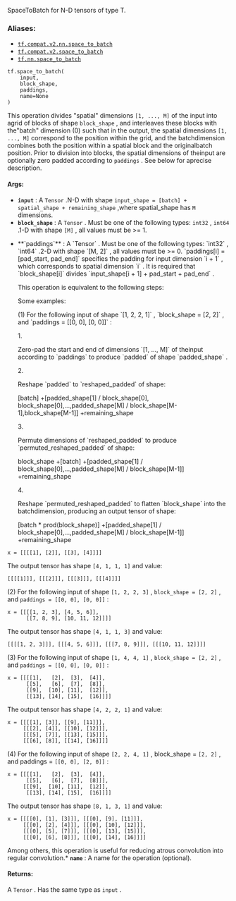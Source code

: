 
SpaceToBatch for N-D tensors of type T.


### Aliases:
- [ `tf.compat.v2.nn.space_to_batch` ](/api_docs/python/tf/space_to_batch)
- [ `tf.compat.v2.space_to_batch` ](/api_docs/python/tf/space_to_batch)
- [ `tf.nn.space_to_batch` ](/api_docs/python/tf/space_to_batch)


```
tf.space_to_batch(
    input,
    block_shape,
    paddings,
    name=None
)

```


This operation divides "spatial" dimensions  `[1, ..., M]`  of the input into agrid of blocks of shape  `block_shape` , and interleaves these blocks with the"batch" dimension (0) such that in the output, the spatial dimensions `[1, ..., M]`  correspond to the position within the grid, and the batchdimension combines both the position within a spatial block and the originalbatch position.  Prior to division into blocks, the spatial dimensions of theinput are optionally zero padded according to  `paddings` .  See below for aprecise description.


#### Args:
- **`input`** : A  `Tensor` .N-D with shape  `input_shape = [batch] + spatial_shape + remaining_shape` ,where spatial_shape has  `M`  dimensions.
- **`block_shape`** : A  `Tensor` . Must be one of the following types:  `int32` ,  `int64` .1-D with shape  `[M]` , all values must be >= 1.
- <p>**`paddings`** : A  `Tensor` . Must be one of the following types:  `int32` ,  `int64` .2-D with shape  `[M, 2]` , all values must be >= 0. `paddings[i] = [pad_start, pad_end]`  specifies the padding for input dimension `i + 1` , which corresponds to spatial dimension  `i` .  It is required that `block_shape[i]`  divides  `input_shape[i + 1] + pad_start + pad_end` .</p><p>This operation is equivalent to the following steps:</p><p>Some examples:</p><p>(1) For the following input of shape  `[1, 2, 2, 1]` ,  `block_shape = [2, 2]` , and   `paddings = [[0, 0], [0, 0]]` :</p>
    1. <p>Zero-pad the start and end of dimensions  `[1, ..., M]`  of theinput according to  `paddings`  to produce  `padded`  of shape  `padded_shape` .</p>
    2. <p>Reshape  `padded`  to  `reshaped_padded`  of shape:</p><p>[batch] +[padded_shape[1] / block_shape[0], block_shape[0],...,padded_shape[M] / block_shape[M-1],block_shape[M-1]] +remaining_shape</p>
    3. <p>Permute dimensions of  `reshaped_padded`  to produce `permuted_reshaped_padded`  of shape:</p><p>block_shape +[batch] +[padded_shape[1] / block_shape[0],...,padded_shape[M] / block_shape[M-1]] +remaining_shape</p>
    4. <p>Reshape  `permuted_reshaped_padded`  to flatten  `block_shape`  into the batchdimension, producing an output tensor of shape:</p><p>[batch * prod(block_shape)] +[padded_shape[1] / block_shape[0],...,padded_shape[M] / block_shape[M-1]] +remaining_shape</p>


```
x = [[[[1], [2]], [[3], [4]]]]

```


The output tensor has shape  `[4, 1, 1, 1]`  and value:


```
[[[[1]]], [[[2]]], [[[3]]], [[[4]]]]

```


(2) For the following input of shape  `[1, 2, 2, 3]` ,  `block_shape = [2, 2]` , and       `paddings = [[0, 0], [0, 0]]` :


```
x = [[[[1, 2, 3], [4, 5, 6]],
      [[7, 8, 9], [10, 11, 12]]]]

```


The output tensor has shape  `[4, 1, 1, 3]`  and value:


```
[[[[1, 2, 3]]], [[[4, 5, 6]]], [[[7, 8, 9]]], [[[10, 11, 12]]]]

```


(3) For the following input of shape  `[1, 4, 4, 1]` ,  `block_shape = [2, 2]` , and       `paddings = [[0, 0], [0, 0]]` :


```
x = [[[[1],   [2],  [3],  [4]],
      [[5],   [6],  [7],  [8]],
      [[9],  [10], [11],  [12]],
      [[13], [14], [15],  [16]]]]

```


The output tensor has shape  `[4, 2, 2, 1]`  and value:


```
x = [[[[1], [3]], [[9], [11]]],
     [[[2], [4]], [[10], [12]]],
     [[[5], [7]], [[13], [15]]],
     [[[6], [8]], [[14], [16]]]]

```


(4) For the following input of shape  `[2, 2, 4, 1]` , block_shape =  `[2, 2]` , and      paddings =  `[[0, 0], [2, 0]]` :


```
x = [[[[1],   [2],  [3],  [4]],
      [[5],   [6],  [7],  [8]]],
     [[[9],  [10], [11],  [12]],
      [[13], [14], [15],  [16]]]]

```


The output tensor has shape  `[8, 1, 3, 1]`  and value:


```
x = [[[[0], [1], [3]]], [[[0], [9], [11]]],
     [[[0], [2], [4]]], [[[0], [10], [12]]],
     [[[0], [5], [7]]], [[[0], [13], [15]]],
     [[[0], [6], [8]]], [[[0], [14], [16]]]]

```


Among others, this operation is useful for reducing atrous convolution into  regular convolution.* **`name`** : A name for the operation (optional).


#### Returns:

A  `Tensor` . Has the same type as  `input` .
